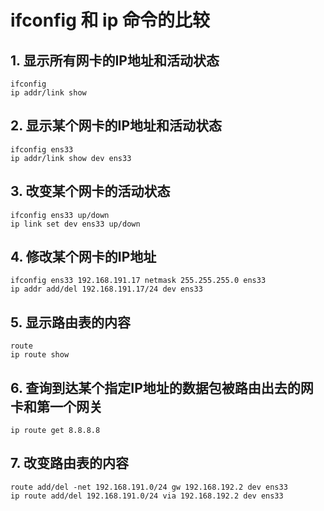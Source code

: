 # ifconfig 和 ip 命令的比较
## 1. 显示所有网卡的IP地址和活动状态
```
ifconfig
ip addr/link show
```

## 2. 显示某个网卡的IP地址和活动状态
```
ifconfig ens33
ip addr/link show dev ens33
```

## 3. 改变某个网卡的活动状态
```
ifconfig ens33 up/down
ip link set dev ens33 up/down
```

## 4. 修改某个网卡的IP地址
```
ifconfig ens33 192.168.191.17 netmask 255.255.255.0 ens33
ip addr add/del 192.168.191.17/24 dev ens33
```

## 5. 显示路由表的内容
```
route
ip route show
```

## 6. 查询到达某个指定IP地址的数据包被路由出去的网卡和第一个网关
```
ip route get 8.8.8.8
```

## 7. 改变路由表的内容
```
route add/del -net 192.168.191.0/24 gw 192.168.192.2 dev ens33
ip route add/del 192.168.191.0/24 via 192.168.192.2 dev ens33
```